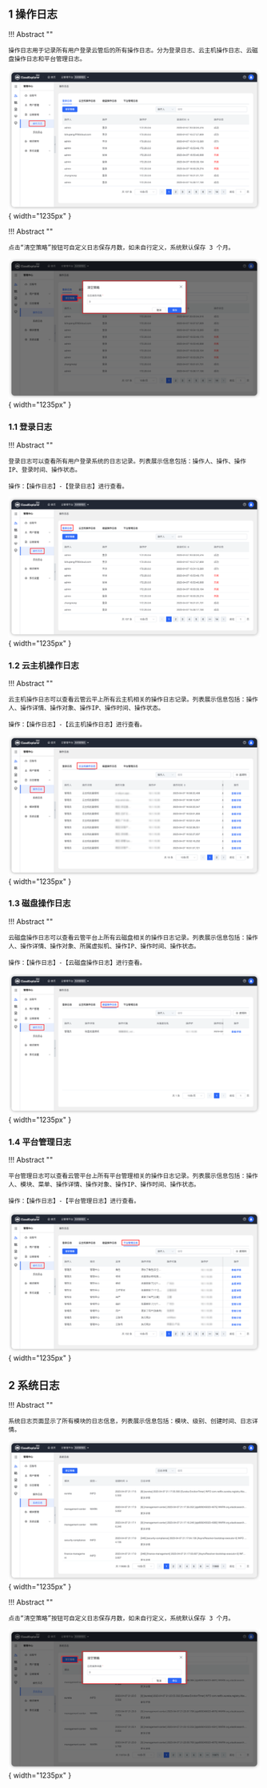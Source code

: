 ## 1 操作日志

!!! Abstract ""

    操作日志用于记录所有用户登录云管后的所有操作日志。分为登录日志、云主机操作日志、云磁盘操作日志和平台管理日志。   

![操作日志列表](../../img/management/log/操作日志列表.png){ width="1235px" }
  
!!! Abstract ""
 
    点击“清空策略”按钮可自定义日志保存月数，如未自行定义，系统默认保存 3 个月。

![清空策略](../../img/management/log/清空策略.png){ width="1235px" }

### 1.1 登录日志

!!! Abstract ""

    登录日志可以查看所有用户登录系统的日志记录。列表展示信息包括：操作人、操作、操作 IP、登录时间、操作状态。

    操作：【操作日志】-【登录日志】进行查看。

![登录日志](../../img/management/log/登录日志.png){ width="1235px" }

### 1.2 云主机操作日志

!!! Abstract ""

    云主机操作日志可以查看云管云平上所有云主机相关的操作日志记录。列表展示信息包括：操作人、操作详情、操作对象、操作IP、操作时间、操作状态。
    
    操作：【操作日志】-【云主机操作日志】进行查看。

![云主机操作日志](../../img/management/log/云主机操作日志.png){ width="1235px" }

### 1.3 磁盘操作日志

!!! Abstract ""

    云磁盘操作日志可以查看云管平台上所有云磁盘相关的操作日志记录。列表展示信息包括：操作人、操作详情、操作对象、所属虚拟机、操作IP、操作时间、操作状态。

    操作：【操作日志】-【云磁盘操作日志】进行查看。

![磁盘操作日志](../../img/management/log/磁盘操作日志.png){ width="1235px" }

### 1.4 平台管理日志

!!! Abstract ""

    平台管理日志可以查看云管平台上所有平台管理相关的操作日志记录。列表展示信息包括：操作人、模块、菜单、操作详情、操作对象、操作IP、操作时间、操作状态。

    操作：【操作日志】-【平台管理日志】进行查看。

![平台管理日志](../../img/management/log/平台管理日志.png){ width="1235px" }

## 2 系统日志

!!! Abstract ""

    系统日志页面显示了所有模块的日志信息，列表展示信息包括：模块、级别、创建时间、日志详情。

![系统日志](../../img/management/log/系统日志.png){ width="1235px" }

!!! Abstract ""

    点击“清空策略”按钮可自定义日志保存月数，如未自行定义，系统默认保存 3 个月。

![系统日志清空策略](../../img/management/log/系统日志清空策略.png){ width="1235px" }